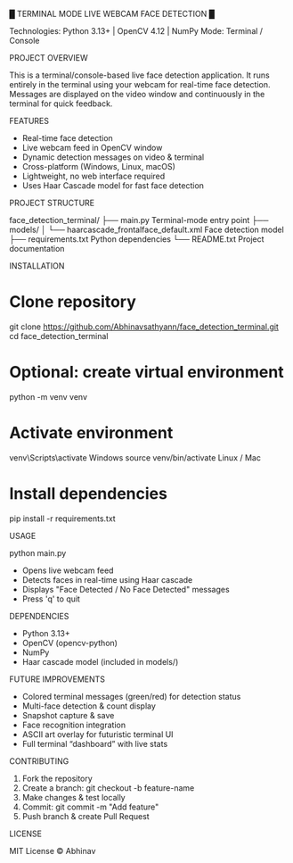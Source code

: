 █ TERMINAL MODE LIVE WEBCAM FACE DETECTION █

Technologies: Python 3.13+ | OpenCV 4.12 | NumPy
Mode: Terminal / Console

PROJECT OVERVIEW

This is a terminal/console-based live face detection application.
It runs entirely in the terminal using your webcam for real-time
face detection. Messages are displayed on the video window and
continuously in the terminal for quick feedback.

FEATURES

- Real-time face detection
- Live webcam feed in OpenCV window
- Dynamic detection messages on video & terminal
- Cross-platform (Windows, Linux, macOS)
- Lightweight, no web interface required
- Uses Haar Cascade model for fast face detection

PROJECT STRUCTURE

face_detection_terminal/
├── main.py                      Terminal-mode entry point
├── models/
│   └── haarcascade_frontalface_default.xml   Face detection model
├── requirements.txt             Python dependencies
└── README.txt                   Project documentation

INSTALLATION

# Clone repository
git clone https://github.com/Abhinavsathyann/face_detection_terminal.git
cd face_detection_terminal

# Optional: create virtual environment
python -m venv venv
# Activate environment
venv\Scripts\activate      Windows
source venv/bin/activate   Linux / Mac

# Install dependencies
pip install -r requirements.txt

USAGE

python main.py

- Opens live webcam feed
- Detects faces in real-time using Haar cascade
- Displays "Face Detected / No Face Detected" messages
- Press 'q' to quit

DEPENDENCIES

- Python 3.13+
- OpenCV (opencv-python)
- NumPy
- Haar cascade model (included in models/)

FUTURE IMPROVEMENTS

- Colored terminal messages (green/red) for detection status
- Multi-face detection & count display
- Snapshot capture & save
- Face recognition integration
- ASCII art overlay for futuristic terminal UI
- Full terminal “dashboard” with live stats

CONTRIBUTING

1. Fork the repository
2. Create a branch: git checkout -b feature-name
3. Make changes & test locally
4. Commit: git commit -m "Add feature"
5. Push branch & create Pull Request

LICENSE

MIT License © Abhinav
